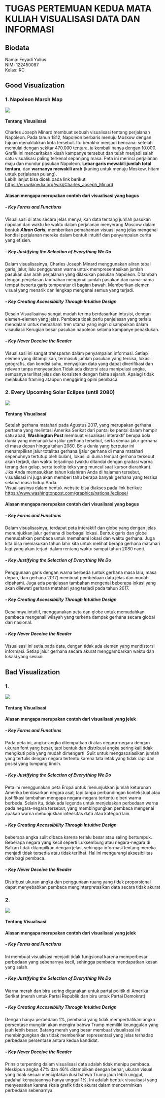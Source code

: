 # TUGAS PERTEMUAN KEDUA MATA KULIAH VISUALISASI DATA DAN INFORMASI

## Biodata
Nama: Feyadi Yulius\
NIM: 122450087\
Kelas: RC

## Good Visualization
### 1. Napoleon March Map

<img src= 'https://ageofrevolution.org/wp-content/uploads/2015/05/Minard.jpg'>

#### Tentang Visualisasi
Charles Joseph Minard membuat sebuah visualisasi tentang perjalanan Napoleon. Pada tahun 1812, Napoleon berbaris menuju Moskow dengan tujuan menaklukkan kota tersebut. Itu berakhir menjadi bencana: setelah memulai dengan sekitar 470.000 tentara, ia kembali hanya dengan 10.000. Grafik ini menceritakan kisah kampanye tersebut dan telah menjadi salah satu visualisasi paling terkenal sepanjang masa. Peta ini merinci perjalanan maju dan mundur pasukan Napoleon. **Lebar garis mewakili jumlah total tentara**, dan **warnanya mewakili arah** (kuning untuk menuju Moskow, hitam untuk perjalanan pulang).\
Lebih lanjut bisa dicek pada link berikut: https://en.wikipedia.org/wiki/Charles_Joseph_Minard

#### Alasan mengapa merupakan contoh dari visualisasi yang bagus
##### - Key Forms and Functions
Visualisasi di atas secara jelas menyajikan data tentang jumlah pasukan napolan dari waktu ke waktu dalam perjalanan menyerang Moscow dalam bentuk _**Aliran Garis**_, memberikan pemahaman visuasl yang jelas mengenai kondisi perjalanan mereka dalam bentuk intuitif dan penyampaian cerita yang efisien.

##### - Key Justifying the Selection of Everything We Do
Dalam visualisasinya, Charles Joseph Minard menggunakan aliran tebal garis, jalur, lalu penggunaan warna untuk mempresentasikan jumlah pasukan dan arah perjalanan yang dilakukan pasukan Napoleon. Ditambah dengan penjelasan tambahan mengenai jumlah pasukan dan nama-nama tempat beserta garis temperatur di bagian bawah. Memberikan elemen visual yang menarik dan lengkap mengenai semua yang terjadi. 

##### - Key Creating Accessibility Through Intuitive Design
Desain Visualisainya sangat mudah terima berdasarkan intusisi, dengan elemen-elemen yang jelas. Pembaca tidak perlu penjelasan yang terlalu mendalam untuk memahami tren utama yang ingin disampaikan dalam visauliasi: Kerugian besar pasukan napoleon selama kampanye penaklukan.

##### - Key Never Deceive the Reader
Visualisasi ini sangat transparan dalam penyampaian informasi. Setiap elemen yang ditampilkan, termasuk jumlah pasukan yang tersisa, lokasi geografis, dan kondisi suhu, menyajikan data yang dapat diverifikasi dan relevan tanpa menyesatkan.Tidak ada distorsi atau manipulasi angka, semuanya terlihat jelas dan konsisten dengan fakta sejarah. Apalagi tidak melakukan framing ataupun menggiring opini pembaca.

### 2. Every Upcoming Solar Eclipse (until 2080)

<img src= 'https://cdns.tblsft.com/sites/default/files/pages/10_eclipse_wash_po.gif'>

#### Tentang Visualisasi
Setelah gerhana matahari pada Agustus 2017, yang merupakan gerhana pertama yang melintasi Amerika Serikat dari pantai ke pantai dalam hampir satu abad, **Washington Post** membuat visualisasi interaktif berupa bola dunia yang menunjukkan jalur gerhana tersebut, serta semua jalur gerhana di masa depan hingga tahun 2080. Bola dunia yang berputar ini menampilkan jalur totalitas gerhana (jalur gerhana di mana matahari sepenuhnya tertutup oleh bulan), lokasi di dunia tempat gerhana tersebut akan terjadi, dan waktu terjadinya (waktu ditandai dengan gradasi warna terang dan gelap, serta tooltip teks yang muncul saat kursor diarahkan). Jika Anda memasukkan tahun kelahiran Anda di halaman tersebut, visualisasi ini juga akan memberi tahu berapa banyak gerhana yang tersisa selama masa hidup Anda.\
Visualisasinya dalam bentuk website bisa diakses pada link berikut: https://www.washingtonpost.com/graphics/national/eclipse/

#### Alasan mengapa merupakan contoh dari visualisasi yang bagus
##### - Key Forms and Functions
Dalam visualisasinya, terdapat  peta interaktif dan globe yang dengan jelas menunjukkan jalur gerhana di berbagai lokasi. Bentuk garis dan globe memudahkan pembaca untuk memahami lokasi dan waktu gerhana. Juga kita bisa memasukan tahun lahir kita untuk melihat berapa gerhana matahari lagi yang akan terjadi dalam rentang waktu sampai tahun 2080 nanti. 

##### - Key Justifying the Selection of Everything We Do
Penggunaan garis dengan warna berbeda (untuk gerhana masa lalu, masa depan, dan gerhana 2017) membuat pembedaan data jelas dan mudah dipahami. Juga ada penjelasan tambahan mengenai beberapa lokasi yang akan dilewati gerhana matahari yang terjadi pada tahun 2017.

##### - Key Creating Accessibility Through Intuitive Design
Desainnya intuitif, menggunakan peta dan globe untuk memudahkan pembaca mengenali wilayah yang terkena dampak gerhana secara global dan nasional.

##### - Key Never Deceive the Reader
Visualisasi ini setia pada data, dengan tidak ada elemen yang mendistorsi informasi. Setiap jalur gerhana secara akurat menggambarkan waktu dan lokasi yang sesuai.

## Bad Visualization
### 1. 

<img src= 'https://cdn.prod.website-files.com/64ccd6239abfeec743815b28/663b80b9149b611afdd01341_DN9eNKC7NrQM328ymYgKLkzaBi1YuaRACAFMM9rr3s2MQrztLGDr9DGTUuxa6NV_85-s60bPfAtgm0ziFJOuGAyvr2GDlCyKMpaqXE9dX7HGyZyNc51cfTzO-G5lA5cFZUQSIQU-PBOUQIUDEkGD2So.png'>

#### Tentang Visualisasi

#### Alasan mengapa merupakan contoh dari visualisasi yang jelek
##### - Key Forms and Functions
Pada peta ini, angka-angka ditempatkan di atas negara-negara dengan ukuran font yang besar, tapi bentuk dan distribusi angka sering kali tidak mengikuti pola yang mudah dimengerti. Sulit untuk mengasosiasikan jumlah yang tertulis dengan negara tertentu karena tata letak yang tidak rapi dan posisi yang tumpang tindih.

##### - Key Justifying the Selection of Everything We Do
Peta ini menggunakan peta Eropa untuk menunjukkan jumlah keturunan Amerika berdasarkan negara asal, tapi tanpa perbandingan kontekstual atau justifikasi tambahan mengapa negara-negara tertentu diberi warna berbeda. Selain itu, tidak ada legenda untuk menjelaskan perbedaan warna pada negara-negara tersebut, yang membingungkan pembaca mengenai apakah warna menunjukkan intensitas data atau kategori lain.

##### - Key Creating Accessibility Through Intuitive Design
beberapa angka sulit dibaca karena terlalu besar atau saling bertumpuk. Beberapa negara yang kecil seperti Luksemburg atau negara-negara di Balkan tidak ditampilkan dengan jelas, sehingga informasi tentang mereka menjadi tidak tersedia atau tidak terlihat. Hal ini mengurangi aksesibilitas data bagi pembaca.

##### - Key Never Deceive the Reader
Distribusi ukuran angka dan penggunaan ruang yang tidak proporsional dapat menyebabkan pembaca menginterpretasikan data secara tidak akurat

### 2. 

<img src= 'https://cdn.prod.website-files.com/64ccd6239abfeec743815b28/663b80b94951fd4b0f41f465_nwxlJy5xdgZ67UiD9cM2y340cdBfhLCGDvWbXmdh1stAxYckWb3fkhX0JRVT-jj55OfNB5igCD67xUQJZPrt8NxYkg6gMtQHo7gsYl0sCcwamd9VVoAKccqHhqKu7A8OPEj5V3YfxuQXy1K0ypBKPyM.png'>

#### Tentang Visualisasi

#### Alasan mengapa merupakan contoh dari visualisasi yang jelek
##### - Key Forms and Functions
 Ini membuat visualisasi menjadi tidak fungsional karena memperbesar perbedaan yang sebenarnya kecil, sehingga pembaca mendapatkan kesan yang salah.
 
##### - Key Justifying the Selection of Everything We Do
Warna merah dan biru sering digunakan untuk partai politik di Amerika Serikat (merah untuk Partai Republik dan biru untuk Partai Demokrat)

##### - Key Creating Accessibility Through Intuitive Design
 Dengan hanya perbedaan 1%, pembaca yang tidak memperhatikan angka persentase mungkin akan mengira bahwa Trump memiliki keunggulan yang jauh lebih besar. Batang merah yang besar membuat visualisasi ini membingungkan dan tidak memberikan representasi yang jelas terhadap perbedaan persentase antara kedua kandidat.
 
##### - Key Never Deceive the Reader
Prinsip terpenting dalam visualisasi data adalah tidak menipu pembaca. Meskipun angka 47% dan 46% ditampilkan dengan benar, ukuran visual yang tidak sesuai menciptakan ilusi bahwa Trump jauh lebih unggul, padahal kenyataannya hanya unggul 1%. Ini adalah bentuk visualisasi yang menyesatkan karena skala grafik tidak akurat dalam mencerminkan perbedaan sebenarnya.
